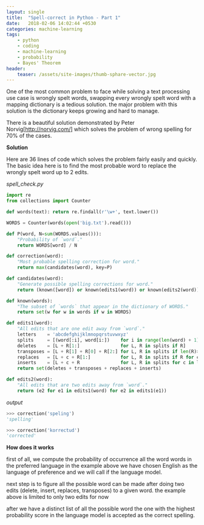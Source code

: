 ```yaml
---
layout: single
title:  "Spell-correct in Python - Part 1"
date:   2018-02-06 14:02:44 +0530
categories: machine-learning
tags:
    - python
    - coding
    - machine-learning
    - probability
    - Bayes' Theorem 
header:
    teaser: /assets/site-images/thumb-sphare-vector.jpg
---
```

One of the most common problem to face while solving a text processing use case is wrongly spelt words, swapping every wrongly spelt word with a mapping dictionary is a tedious solution. the major problem with this solution is the dictionary keeps growing and hard to manage.

There is a beautiful solution demonstrated by Peter Norvig[http://norvig.com/] which solves the problem of wrong spelling for 70% of the cases. 


**Solution**

Here are 36 lines of code which solves the problem fairly easily and quickly. The basic idea here is to find the most probable word to replace the wrongly spelt word up to 2 edits.

*spell_check.py*
```python
import re
from collections import Counter

def words(text): return re.findall(r'\w+', text.lower())

WORDS = Counter(words(open('big.txt').read()))

def P(word, N=sum(WORDS.values())): 
    "Probability of `word`."
    return WORDS[word] / N

def correction(word): 
    "Most probable spelling correction for word."
    return max(candidates(word), key=P)

def candidates(word): 
    "Generate possible spelling corrections for word."
    return (known([word]) or known(edits1(word)) or known(edits2(word)) or [word])

def known(words): 
    "The subset of `words` that appear in the dictionary of WORDS."
    return set(w for w in words if w in WORDS)

def edits1(word):
    "All edits that are one edit away from `word`."
    letters    = 'abcdefghijklmnopqrstuvwxyz'
    splits     = [(word[:i], word[i:])    for i in range(len(word) + 1)]
    deletes    = [L + R[1:]               for L, R in splits if R]
    transposes = [L + R[1] + R[0] + R[2:] for L, R in splits if len(R)>1]
    replaces   = [L + c + R[1:]           for L, R in splits if R for c in letters]
    inserts    = [L + c + R               for L, R in splits for c in letters]
    return set(deletes + transposes + replaces + inserts)

def edits2(word): 
    "All edits that are two edits away from `word`."
    return (e2 for e1 in edits1(word) for e2 in edits1(e1))
```

*output*
```python
>>> correction('speling')
'spelling'

>>> correction('korrectud')
'corrected'
```

**How does it works**

first of all, we compute the probability of occurrence all the word words in the preferred language in the example above we have chosen English as the language of preference and we will call if the language model.

next step is to figure all the possible word can be made after doing two edits (delete, insert, replaces, transposes) to a given word. the example above is limited to only two edits for now

after we have a distinct list of all the possible word the one with the highest probability score in the language model is accepted as the correct spelling.

